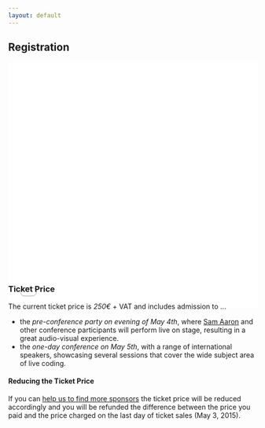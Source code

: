 ```yaml
---
layout: default
---
```


## Registration

<!--
<a href="https://www.eventbrite.de/e/breathing-code-conference-tickets-16137524771?ref=elink" target="_blank" style="color:#b5e853">Goto Registration Form</a>

<div style="width:195px; text-align:center;" ><iframe src="https://www.eventbrite.de/countdown-widget?eid=16137524771" frameborder="0" height="269" width="195" marginheight="0" marginwidth="0" scrolling="no" allowtransparency="true"></iframe><div style="font-family:Helvetica, Arial; font-size:10px; padding:5px 0 5px; margin:2px; width:195px; text-align:center;" ><a style="color:#ddd; text-decoration:none;" target="_blank" href="http://www.eventbrite.de/r/ecount">Event Registration Online</a><span style="color:#ddd;"> for </span><a style="color:#ddd; text-decoration:none;" target="_blank" href="https://www.eventbrite.de/e/breathing-code-conference-tickets-16137524771?ref=ecount">Breathing Code Conference</a> <span style="color:#ddd;">powered by</span> <a style="color:#ddd; text-decoration:none;" target="_blank" href="http://www.eventbrite.de?ref=ecount">Eventbrite</a></div></div>
-->

<div style="width:101%; text-align:left; margin-bottom:-70px" >
  <iframe src="//eventbrite.de/tickets-external?eid=16137524771&ref=etckt"
    frameborder="0" height="500" width="100%" vspace="0" hspace="0" marginheight="5" marginwidth="5" scrolling="auto" allowtransparency="true"></iframe>
<!--  <div style="font-family:Helvetica, Arial; font-size:10px; padding:5px 0 5px; margin:2px; width:100%; text-align:left;" ><a style="color:#ddd; text-decoration:none;" target="_blank" href="http://www.eventbrite.de/r/etckt">Event registration</a><span style="color:#ddd;"> for </span><a style="color:#ddd; text-decoration:none;" target="_blank" href="https://www.eventbrite.de/e/breathing-code-conference-tickets-16137524771?ref=etckt">Breathing Code Conference</a> <span style="color:#ddd;">powered by</span> <a style="color:#ddd; text-decoration:none;" target="_blank" href="http://www.eventbrite.de?ref=etckt">Eventbrite</a></div>
-->
</div>

### Ticket Price

The current ticket price is *250€* + VAT and includes admission to ...

- the *pre-conference party on evening of May 4th*, where [Sam
  Aaron](/2015/01/28/speaker-sam.html) and other conference participants will perform
  live on stage, resulting in a great audio-visual experience.
- the *one-day conference on May 5th*, with a range of international speakers,
  showcasing several sessions that cover the wide subject area of live coding.

#### Reducing the Ticket Price

If you can [help us to find more sponsors](/sponsoring.html) the ticket price
will be reduced accordingly and you will be refunded the difference between the
price you paid and the price charged on the last day of ticket sales (May 3,
2015).
